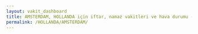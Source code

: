 ```yaml
---
layout: vakit_dashboard
title: AMSTERDAM, HOLLANDA için iftar, namaz vakitleri ve hava durumu - ilçe/eyalet seç
permalink: /HOLLANDA/AMSTERDAM/
---
```


<script type="text/javascript">
  var GLOBAL_COUNTRY = 'HOLLANDA';
  var GLOBAL_CITY = 'AMSTERDAM';
  var GLOBAL_STATE = '';
  var lat = 72;
  var lon = 21;
</script>
